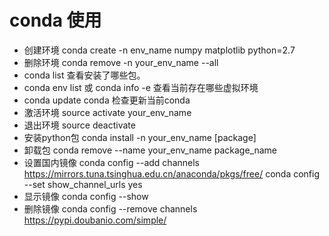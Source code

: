 # conda 使用
* 创建环境 conda create -n env_name numpy matplotlib python=2.7
* 删除环境 conda remove -n your_env_name --all
* conda list 查看安装了哪些包。
* conda env list 或 conda info -e 查看当前存在哪些虚拟环境
* conda update conda 检查更新当前conda
* 激活环境 source activate your_env_name
* 退出环境 source deactivate
* 安装python包 conda install -n your_env_name [package]
* 卸载包 conda remove --name your_env_name  package_name
* 设置国内镜像 
conda config --add channels https://mirrors.tuna.tsinghua.edu.cn/anaconda/pkgs/free/
conda config --set show_channel_urls yes
* 显示镜像 conda config --show
* 删除镜像 conda config --remove channels https://pypi.doubanio.com/simple/
